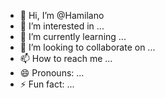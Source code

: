 - 👋 Hi, I’m @Hamilano
- 👀 I’m interested in ...
- 🌱 I’m currently learning ...
- 💞️ I’m looking to collaborate on ...
- 📫 How to reach me ...
- 😄 Pronouns: ...
- ⚡ Fun fact: ...

<!---
Hamilano/Hamilano is a ✨ special ✨ repository because its `README.md` (this file) appears on your GitHub profile.
You can click the Preview link to take a look at your changes.
--->
